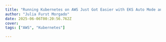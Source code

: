 ```yaml
---
title: "Running Kubernetes on AWS Just Got Easier with EKS Auto Mode and Karpenter"
author: "Julia Furst Morgado"
date: 2025-06-06T00:20:56.762Z
cover:
tags: ["AWS", "Kubernetes"]

---
```


